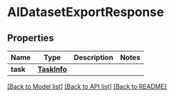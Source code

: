 # AIDatasetExportResponse


## Properties

Name | Type | Description | Notes
------------ | ------------- | ------------- | -------------
**task** | [**TaskInfo**](TaskInfo.md) |  | 

[[Back to Model list]](../README.md#models) [[Back to API list]](../README.md#api-endpoints) [[Back to README]](../README.md)


